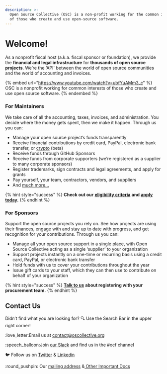 ```yaml
---
description: >-
  Open Source Collective (OSC) is a non-profit working for the common interests
  of those who create and use open-source software.
---
```


# Welcome!

As a nonprofit fiscal host (a.k.a. fiscal sponsor or foundation), we provide the **financial and legal infrastructure** for **thousands of open source projects**. We’re the ‘API' between the world of open source communities and the world of accounting and invoices.

{% embed url="https://www.youtube.com/watch?v=ubfYuAMm3_c" %}
OSC is a nonprofit working for common interests of those who create and use open source software.
{% endembed %}

### For Maintainers

We take care of all the accounting, taxes, invoices, and administration. You decide where the money gets spent, then we make it happen. Through us you can:

* Manage your open source project’s funds transparently&#x20;
* Receive financial contributions by credit card, PayPal, electronic bank transfer, or [crypto](https://docs.opencollective.com/help/financial-contributors/crypto) (beta)
* Receive funds through GitHub Sponsors
* Receive funds from corporate supporters (we’re registered as a supplier to many corporate sponsors)
* Register trademarks, sign contracts and legal agreements, and apply for grants
* Pay yourself, your team, contractors, vendors, and suppliers&#x20;
* And [much more...](what-we-offer/)&#x20;

{% hint style="success" %}
**Check out our** [**eligibility criteria**](getting-started/acceptance-criteria/) **and** [**apply today**](https://opencollective.com/create/opensource)**.**
{% endhint %}

### For Sponsors

Support the open source projects you rely on. See how projects are using their finances, engage with and stay up to date with progress, and get recognition for your contributions. Through us you can:

* Manage all your open source support in a single place, with Open Source Collective acting as a single ‘supplier’ to your organization
* Support projects instantly on a one-time or recurring basis using a credit card, PayPal, or electronic bank transfer
* Hold funds with us to cover your contributions throughout the year
* Issue gift cards to your staff, which they can then use to contribute on behalf of your organization

{% hint style="success" %}
[**Talk to us**](mailto:hello@oscollective.org) **about registering with your procurement team.**
{% endhint %}

## Contact Us

Didn’t find what you are looking for? :mag: Use the Search Bar in the upper right corner!

:love\_letter:Email us at [contact@oscollective.org](mailto:contact@oscollective.org)

:speech\_balloon:Join [our Slack](https://slack.opencollective.com/) and find us in the #ocf channel

:bird: Follow us on [Twitter](https://twitter.com/opensourcecoll) & [Linkedin](https://www.linkedin.com/company/opensourcecollective)&#x20;

:round\_pushpin: Our [mailing address](about/official-info-and-docs.md#address-and-contact-info) &[ Other Important Docs](about/official-info-and-docs.md#banking-info)
